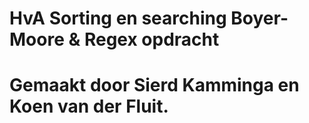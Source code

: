 # HvA Sorting en searching Boyer-Moore & Regex opdracht 
# Gemaakt door Sierd Kamminga en Koen van der Fluit.

